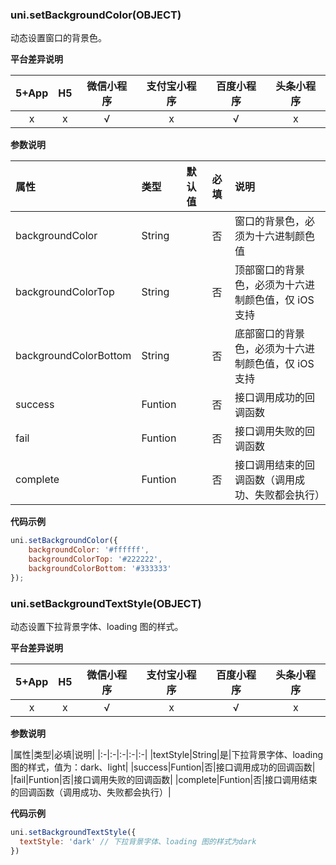 ### uni.setBackgroundColor(OBJECT)

动态设置窗口的背景色。

**平台差异说明**

|5+App|H5|微信小程序|支付宝小程序|百度小程序|头条小程序|
|:-:|:-:|:-:|:-:|:-:|:-:|
|x|x|√|x|√|x|

**参数说明**

|属性|类型|默认值|必填|说明|
|:-|:-|:-|:-|:-|
|backgroundColor|String||否|窗口的背景色，必须为十六进制颜色值|
|backgroundColorTop|String||否|顶部窗口的背景色，必须为十六进制颜色值，仅 iOS 支持|
|backgroundColorBottom|String||否|底部窗口的背景色，必须为十六进制颜色值，仅 iOS 支持|
|success|Funtion||否|接口调用成功的回调函数|
|fail|Funtion||否|接口调用失败的回调函数|
|complete|Funtion||否|接口调用结束的回调函数（调用成功、失败都会执行）|

**代码示例**

```javascript
uni.setBackgroundColor({
    backgroundColor: '#ffffff',
    backgroundColorTop: '#222222',
    backgroundColorBottom: '#333333'
});
```

### uni.setBackgroundTextStyle(OBJECT)

动态设置下拉背景字体、loading 图的样式。

**平台差异说明**

|5+App|H5|微信小程序|支付宝小程序|百度小程序|头条小程序|
|:-:|:-:|:-:|:-:|:-:|:-:|
|x|x|√|x|√|x|

**参数说明**

|属性|类型|必填|说明|
|:-|:-|:-|:-|:-|
|textStyle|String|是|下拉背景字体、loading 图的样式，值为：dark、light|
|success|Funtion|否|接口调用成功的回调函数|
|fail|Funtion|否|接口调用失败的回调函数|
|complete|Funtion|否|接口调用结束的回调函数（调用成功、失败都会执行）|

**代码示例**

```javascript
uni.setBackgroundTextStyle({
  textStyle: 'dark' // 下拉背景字体、loading 图的样式为dark
})
```